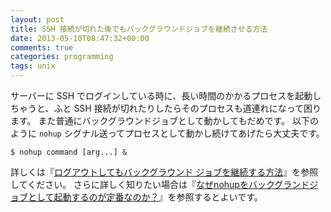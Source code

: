 ```yaml
---
layout: post
title: SSH 接続が切れた後でもバックグラウンドジョブを継続させる方法
date: 2013-05-10T08:47:32+00:00
comments: true
categories: programming
tags: unix
---
```


サーバーに SSH でログインしている時に、長い時間のかかるプロセスを起動しちゃうと、ふと SSH 接続が切れたりしたらそのプロセスも道連れになって困ります。
また普通にバックグラウンドジョブとして動かしてもだめです。
以下のように `nohup` シグナル送ってプロセスとして動かし続けてあげたら大丈夫です。

    $ nohup command [arg...] &

詳しくは『[ログアウトしてもバックグラウンド ジョブを継続する方法](http://www.codereading.com/notebook/moin.cgi/IgnoreTheHangupSignal)』を参照してください。
さらに詳しく知りたい場合は『[なぜnohupをバックグランドジョブとして起動するのが定番なのか？](http://www.glamenv-septzen.net/view/854)』を参照するとよいです。
